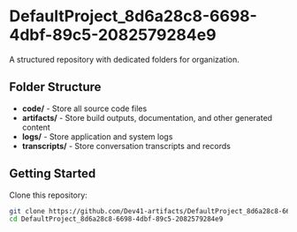 # DefaultProject_8d6a28c8-6698-4dbf-89c5-2082579284e9
A structured repository with dedicated folders for organization.

## Folder Structure

- **code/** - Store all source code files
- **artifacts/** - Store build outputs, documentation, and other generated content
- **logs/** - Store application and system logs
- **transcripts/** - Store conversation transcripts and records

## Getting Started

Clone this repository:
```bash
git clone https://github.com/Dev41-artifacts/DefaultProject_8d6a28c8-6698-4dbf-89c5-2082579284e9
cd DefaultProject_8d6a28c8-6698-4dbf-89c5-2082579284e9
```
